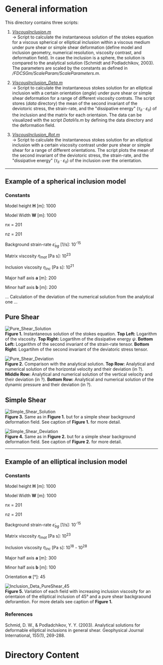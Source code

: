 # General information 

This directory contains three scripts: 

1. [*ViscousInclusion.m*](https://github.com/LukasFuchs/FDCSGm/blob/main/Benchmark/ViscousInclusion/ViscousInclusion.m)<br>
   -> Script to calculate the instantaneous solution of the stokes equation for a viscous spherical or elliptical inclusion within a viscous medium under pure shear or simple shear deformation (define model and inclusion geometry, numerical resolution, viscosity contrast, and deformation field). In case the inclusion is a sphere, the solution is compared to the analytical solution (Schmidt and Podladchikov, 2003). The parameters are scaled by the constants as defined in */FDCSGm/ScaleParam/ScaleParameters.m*.

2. [*ViscousInclusion_Deta.m*](https://github.com/LukasFuchs/FDCSGm/blob/main/Benchmark/ViscousInclusion/ViscousInclusion_Deta.m)<br>
   -> Script to calculate the instantaneous stokes solution for an elliptical inclusion with a certain orientation (*angle*) under pure shear or simple shear deformation for a range of different viscosity contrats. The script stores (*data* directory) the mean of the second invariant of the deviotoric stress, the strain-rate, and the "dissipative energy" $(\tau_{II} \cdot \varepsilon_{II})$ of the inclusion and the matrix for each orientaion. The data can be visualized with the script *DataVis.m* by defining the data directory and the deformation field.
   
3. [*ViscousInclusion_Rot.m*](https://github.com/LukasFuchs/FDCSGm/blob/main/Benchmark/ViscousInclusion/ViscousInclusion_Rot.m)<br>
   -> Script to calculate the instantaneous stokes solution for an elliptical inclusion with a certain viscosity contrast under pure shear or simple shear for a range of different orientations. The script plots the mean of the second invariant of the deviotoric stress, the strain-rate, and the "dissipative energy" $(\tau_{II} \cdot \varepsilon_{II})$ of the inclusion over the orientation.

-----------------------------------------------------------------

## Example of a spherical inclusion model

### **Constants**

Model height **H** [m]: 1000

Model Width **W** [m]: 1000

nx = 201

nz = 201

Background strain-rate $\dot{\varepsilon}_{bg}$ [1/s]: 10<sup>-15</sup>

Matrix viscosity $\eta_{mat}$ [Pa s]: 10<sup>23</sup> 

Inclusion viscosity $\eta_{inc}$ [Pa s]: 10<sup>21</sup>

Major half axis **a** [m]: 200

Minor half axis **b** [m]: 200

... Calculation of the deviation of the numerical solution from the analytical one ...

## Pure Shear

![Pure_Shear_Solution](https://github.com/LukasFuchs/FDCSGm/assets/25866942/f441f7d4-80b3-417a-beb3-1cec1e82451a)<br>
**Figure 1.** Instantaneous solution of the stokes equation. **Top Left:** Logarithm of the viscosity. **Top Right:** Logartihm of the dissipative energy $\psi$. **Bottom Left:** Logarithm of the second invariant of the strain-rate tensor. **Bottom Right:** Logartihm of the second invariant of the deviatoric stress tensor. 

![Pure_Shear_Deviation](https://github.com/LukasFuchs/FDCSGm/assets/25866942/d1ec1d33-11e9-47d4-938b-5263a7fada02)<br>
**Figure 2.** Comparison with the analytical solution. **Top Row:** Analytical and numerical solution of the horizontal velocity and their deviation (in ?). **Middle Row:** Analytical and numerical solution of the vertical velocity and their deviation (in ?). **Bottom Row:** Analytical and numerical solution of the dynamic pressure and their deviation (in ?).

## Simple Shear

![Simple_Shear_Solution](https://github.com/LukasFuchs/FDCSGm/assets/25866942/10e04dc8-2c64-4f20-ba62-b244ff991b19)<br>
**Figure 3.** Same as in **Figure 1.** but for a simple shear background deformation field. See caption of **Figure 1.** for more detail.

![Simple_Shear_Deviation](https://github.com/LukasFuchs/FDCSGm/assets/25866942/06945e5a-2f73-4497-896c-cc24af13140d)<br>
**Figure 4.** Same as in **Figure 2.** but for a simple shear background deformation field. See caption of **Figure 2.** for more detail.

-----------------------------------------------------------------

## Example of an elliptical inclusion model

### **Constants**

Model height **H** [m]: 1000

Model Width **W** [m]: 1000

nx = 201

nz = 201

Background strain-rate $\dot{\varepsilon}_{bg}$ [1/s]: 10<sup>-15</sup>

Matrix viscosity $\eta_{mat}$ [Pa s]: 10<sup>23</sup> 

Inclusion viscosity $\eta_{inc}$ [Pa s]: 10<sup>18</sup> - 10<sup>28</sup>

Major half axis **a** [m]: 300

Minor half axis **b** [m]: 100

Orientation **α** [°]: 45

![Inclusion_Deta_PureShear_45](https://github.com/LukasFuchs/FDCSGm/assets/25866942/fc5038f8-388b-4048-b782-3e0a115930c5)<br>
**Figure 5.** Variation of each field with increasing inclusion viscosity for an orientaion of the elliptical inclusion of 45° and a pure shear backgraound deforamtion. For more details see caption of **Figure 1.**

### References
Schmid, D. W., & Podladchikov, Y. Y. (2003). Analytical solutions for deformable elliptical inclusions in general shear. Geophysical Journal International, 155(1), 269-288.

# Directory Content
